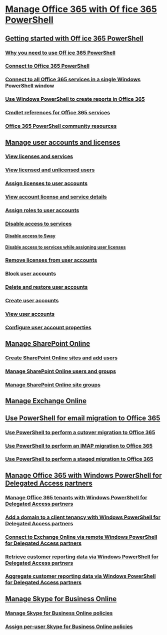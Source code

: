﻿
# [Manage Office 365 with Of fice 365 PowerShell](manage-office-365-with-office-365-powershell.md)
## [Getting started with Off ice 365 PowerShell](getting-started-with-office-365-powershell.md)
### [Why you need to use Off ice 365 PowerShell](why-you-need-to-use-office-365-powershell.md)
### [Connect to Office 365 PowerShell](connect-to-office-365-powershell.md)
### [Connect to all Office 365 services in a single Windows PowerShell window](connect-to-all-office-365-services-in-a-single-windows-powershell-window.md)
### [Use Windows PowerShell to create reports in Office 365](use-windows-powershell-to-create-reports-in-office-365.md)
### [Cmdlet references for Office 365 services](cmdlet-references-for-office-365-services.md)
### [Office 365 PowerShell community resources](office-365-powershell-community-resources.md)
## [Manage user accounts and licenses](manage-user-accounts-and-licenses-with-office-365-powershell.md)
### [View licenses and services](view-licenses-and-services-with-office-365-powershell.md)
### [View licensed and unlicensed users](view-licensed-and-unlicensed-users-with-office-365-powershell.md)
### [Assign licenses to user accounts](assign-licenses-to-user-accounts-with-office-365-powershell.md)
### [View account license and service details](view-account-license-and-service-details-with-office-365-powershell.md)
### [Assign roles to user accounts](assign-roles-to-user-accounts-with-office-365-powershell.md)
### [Disable access to services](disable-access-to-services-with-office-365-powershell.md)
#### [Disable access to Sway](disable-access-to-sway-with-office-365-powershell.md)
#### [Disable access to services while assigning user licenses](disable-access-to-services-while-assigning-user-licenses.md)
### [Remove licenses from user accounts](remove-licenses-from-user-accounts-with-office-365-powershell.md)
### [Block user accounts](block-user-accounts-with-office-365-powershell.md)
### [Delete and restore user accounts](delete-and-restore-user-accounts-with-office-365-powershell.md)
### [Create user accounts](create-user-accounts-with-office-365-powershell.md)
### [View user accounts](view-user-accounts-with-office-365-powershell.md)
### [Configure user account properties](configure-user-account-properties-with-office-365-powershell.md)
## [Manage SharePoint Online](manage-sharepoint-online-with-office-365-powershell.md)
### [Create SharePoint Online sites and add users](create-sharepoint-sites-and-add-users-with-powershell.md)
### [Manage SharePoint Online users and groups](manage-sharepoint-users-and-groups-with-powershell.md)
### [Manage SharePoint Online site groups](manage-sharepoint-site-groups-with-powershell.md)
## [Manage Exchange Online](manage-exchange-online-with-office-365-powershell.md)
## [Use PowerShell for email migration to Office 365](use-powershell-for-email-migration-to-office-365.md)
### [Use PowerShell to perform a cutover migration to Office 365](use-powershell-to-perform-a-cutover-migration-to-office-365.md)
### [Use PowerShell to perform an IMAP migration to Office 365](use-powershell-to-perform-an-imap-migration-to-office-365.md)
### [Use PowerShell to perform a staged migration to Office 365](use-powershell-to-perform-a-staged-migration-to-office-365.md)
## [Manage Office 365 with Windows PowerShell for Delegated Access partners](manage-office-365-with-windows-powershell-for-delegated-access-permissions-dap-p.md)
### [Manage Office 365 tenants with Windows PowerShell for Delegated Access partners](manage-office-365-tenants-with-windows-powershell-for-delegated-access-permissio.md)
### [Add a domain to a client tenancy with Windows PowerShell for Delegated Access partners](add-a-domain-to-a-client-tenancy-with-windows-powershell-for-delegated-access-pe.md)
### [Connect to Exchange Online via remote Windows PowerShell for Delegated Access partners](connect-to-exchange-online-tenants-with-remote-windows-powershell-for-delegated.md)
### [Retrieve customer reporting data via Windows PowerShell for Delegated Access partners](retrieve-customer-tenant-reporting-data-with-windows-powershell-for-delegated-ac.md)
### [Aggregate customer reporting data via Windows PowerShell for Delegated Access partners](aggregate-customer-reporting-data-via-windows-powershell-for-delegated-access-pe.md)
## [Manage Skype for Business Online](manage-skype-for-business-online-with-office-365-powershell.md)
### [Manage Skype for Business Online policies](manage-skype-for-business-online-policies-with-office-365-powershell.md)
### [Assign per-user Skype for Business Online policies](assign-per-user-skype-for-business-online-policies-with-office-365-powershell.md)

